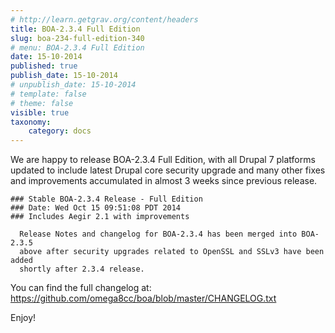 ```yaml
---
# http://learn.getgrav.org/content/headers
title: BOA-2.3.4 Full Edition
slug: boa-234-full-edition-340
# menu: BOA-2.3.4 Full Edition
date: 15-10-2014
published: true
publish_date: 15-10-2014
# unpublish_date: 15-10-2014
# template: false
# theme: false
visible: true
taxonomy:
    category: docs
---
```


 We are happy to release BOA-2.3.4 Full Edition, with all Drupal 7 platforms updated to include latest Drupal core security upgrade and many other fixes and improvements accumulated in almost 3 weeks since previous release.

 
    ### Stable BOA-2.3.4 Release - Full Edition
    ### Date: Wed Oct 15 09:51:08 PDT 2014
    ### Includes Aegir 2.1 with improvements
    
      Release Notes and changelog for BOA-2.3.4 has been merged into BOA-2.3.5
      above after security upgrades related to OpenSSL and SSLv3 have been added
      shortly after 2.3.4 release.


 You can find the full changelog at: https://github.com/omega8cc/boa/blob/master/CHANGELOG.txt

Enjoy!